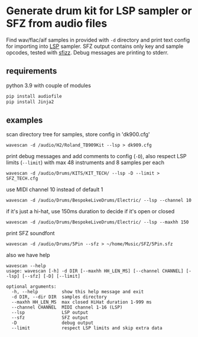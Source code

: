 # Generate drum kit for LSP sampler or SFZ from audio files

Find wav/flac/aif samples in provided with `-d` directory and print text config for importing into [LSP](https://lsp-plug.in/) sampler. SFZ output contains only key and sample opcodes, tested with [sfizz](https://sfz.tools/sfizz/). Debug messages are printing to stderr.

## requirements

python 3.9 with couple of modules

```bash
pip install audiofile
pip install Jinja2
```

## examples

scan directory tree for samples, store config in 'dk900.cfg'

`wavescan -d /audio/H2/Roland_TB909Kit --lsp > dk909.cfg`

print debug messages and add comments to config  (`-D`), also respect LSP limits (`--limit`) with max 48 instruments and 8 samples per each

`wavescan -d /audio/Drums/KITS/KIT_TECH/ --lsp -D --limit > SFZ_TECH.cfg`

use MIDI channel 10 instead of default 1

`wavescan -d /audio/Drums/BespokeLiveDrums/Electric/ --lsp --channel 10`

if it's just a hi-hat, use 150ms duration to decide if it's open or closed

`wavescan -d /audio/Drums/BespokeLiveDrums/Electric/ --lsp --maxhh 150`

print SFZ soundfont

`wavescan -d /audio/Drums/5Pin --sfz > ~/home/Music/SFZ/5Pin.sfz`

also we have help

```text
wavescan --help
usage: wavescan [-h] -d DIR [--maxhh HH_LEN_MS] [--channel CHANNEL] [--lsp] [--sfz] [-D] [--limit]

optional arguments:
  -h, --help         show this help message and exit
  -d DIR, --dir DIR  samples directory
  --maxhh HH_LEN_MS  max closed HiHat duration 1-999 ms
  --channel CHANNEL  MIDI channel 1-16 (LSP)
  --lsp              LSP output
  --sfz              SFZ output
  -D                 debug output
  --limit            respect LSP limits and skip extra data
```
